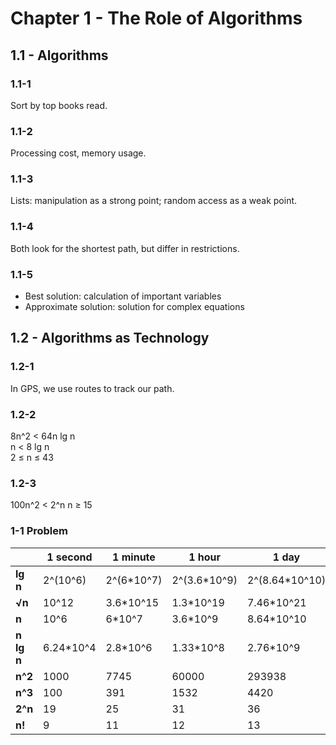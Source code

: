 # Chapter 1 - The Role of Algorithms

## 1.1 - Algorithms

### 1.1-1
Sort by top books read.

### 1.1-2
Processing cost, memory usage.

### 1.1-3
Lists: manipulation as a strong point; random access as a weak point.

### 1.1-4
Both look for the shortest path, but differ in restrictions.

### 1.1-5
- Best solution: calculation of important variables
- Approximate solution: solution for complex equations

## 1.2 - Algorithms as Technology

### 1.2-1
In GPS, we use routes to track our path.

### 1.2-2
8n^2 < 64n lg n  
n < 8 lg n  
2 ≤ n ≤ 43

### 1.2-3
100n^2 < 2^n
n ≥ 15

### 1-1 Problem
| | 1 second | 1 minute | 1 hour | 1 day | 1 month | 1 year | 1 century |
|---|---|---|---|---|---|---|---|
| **lg n** | 2^(10^6) | 2^(6*10^7) | 2^(3.6*10^9) | 2^(8.64*10^10) | 2^(2.59*10^12) | 2^(3.15*10^13) | 2^(3.15*10^15) |
| **√n** | 10^12 | 3.6*10^15 | 1.3*10^19 | 7.46*10^21 | 6.72*10^24 | 9.95*10^26 | 9.95*10^30 |
| **n** | 10^6 | 6*10^7 | 3.6*10^9 | 8.64*10^10 | 2.59*10^12 | 3.15*10^13 | 3.15*10^15 |
| **n lg n** | 6.24*10^4 | 2.8*10^6 | 1.33*10^8 | 2.76*10^9 | 7.19*10^10 | 7.98*10^11 | 6.86*10^13 |
| **n^2** | 1000 | 7745 | 60000 | 293938 | 1609968 | 5615692 | 56156922 |
| **n^3** | 100 | 391 | 1532 | 4420 | 13736 | 31593 | 146645 |
| **2^n** | 19 | 25 | 31 | 36 | 41 | 44 | 51 |
| **n!** | 9 | 11 | 12 | 13 | 15 | 16 | 17 |
